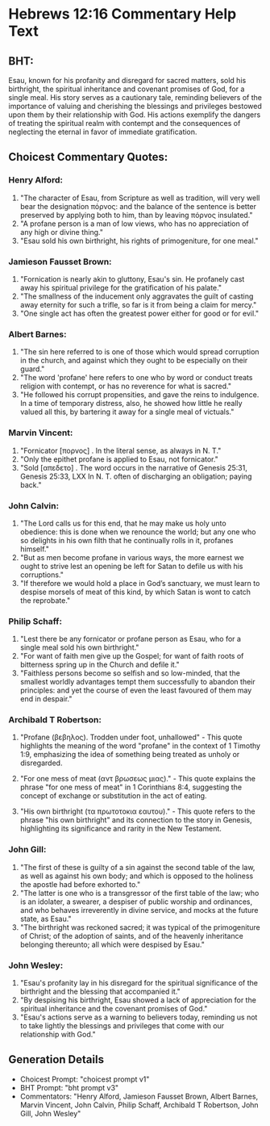 # Hebrews 12:16 Commentary Help Text

## BHT:
Esau, known for his profanity and disregard for sacred matters, sold his birthright, the spiritual inheritance and covenant promises of God, for a single meal. His story serves as a cautionary tale, reminding believers of the importance of valuing and cherishing the blessings and privileges bestowed upon them by their relationship with God. His actions exemplify the dangers of treating the spiritual realm with contempt and the consequences of neglecting the eternal in favor of immediate gratification.

## Choicest Commentary Quotes:
### Henry Alford:
1. "The character of Esau, from Scripture as well as tradition, will very well bear the designation πόρνος: and the balance of the sentence is better preserved by applying both to him, than by leaving πόρνος insulated."
2. "A profane person is a man of low views, who has no appreciation of any high or divine thing."
3. "Esau sold his own birthright, his rights of primogeniture, for one meal."

### Jamieson Fausset Brown:
1. "Fornication is nearly akin to gluttony, Esau's sin. He profanely cast away his spiritual privilege for the gratification of his palate." 
2. "The smallness of the inducement only aggravates the guilt of casting away eternity for such a trifle, so far is it from being a claim for mercy." 
3. "One single act has often the greatest power either for good or for evil."

### Albert Barnes:
1. "The sin here referred to is one of those which would spread corruption in the church, and against which they ought to be especially on their guard."
2. "The word 'profane' here refers to one who by word or conduct treats religion with contempt, or has no reverence for what is sacred."
3. "He followed his corrupt propensities, and gave the reins to indulgence. In a time of temporary distress, also, he showed how little he really valued all this, by bartering it away for a single meal of victuals."

### Marvin Vincent:
1. "Fornicator [πορνος] . In the literal sense, as always in N. T."
2. "Only the epithet profane is applied to Esau, not fornicator."
3. "Sold [απεδετο] . The word occurs in the narrative of Genesis 25:31, Genesis 25:33, LXX In N. T. often of discharging an obligation; paying back."

### John Calvin:
1. "The Lord calls us for this end, that he may make us holy unto obedience: this is done when we renounce the world; but any one who so delights in his own filth that he continually rolls in it, profanes himself."
2. "But as men become profane in various ways, the more earnest we ought to strive lest an opening be left for Satan to defile us with his corruptions."
3. "If therefore we would hold a place in God’s sanctuary, we must learn to despise morsels of meat of this kind, by which Satan is wont to catch the reprobate."

### Philip Schaff:
1. "Lest there be any fornicator or profane person as Esau, who for a single meal sold his own birthright." 
2. "For want of faith men give up the Gospel; for want of faith roots of bitterness spring up in the Church and defile it."
3. "Faithless persons become so selfish and so low-minded, that the smallest worldly advantages tempt them successfully to abandon their principles: and yet the course of even the least favoured of them may end in despair."

### Archibald T Robertson:
1. "Profane (βεβηλος). Trodden under foot, unhallowed" - This quote highlights the meaning of the word "profane" in the context of 1 Timothy 1:9, emphasizing the idea of something being treated as unholy or disregarded.

2. "For one mess of meat (αντ βρωσεως μιας)." - This quote explains the phrase "for one mess of meat" in 1 Corinthians 8:4, suggesting the concept of exchange or substitution in the act of eating.

3. "His own birthright (τα πρωτοτοκια εαυτου)." - This quote refers to the phrase "his own birthright" and its connection to the story in Genesis, highlighting its significance and rarity in the New Testament.

### John Gill:
1. "The first of these is guilty of a sin against the second table of the law, as well as against his own body; and which is opposed to the holiness the apostle had before exhorted to."
2. "The latter is one who is a transgressor of the first table of the law; who is an idolater, a swearer, a despiser of public worship and ordinances, and who behaves irreverently in divine service, and mocks at the future state, as Esau."
3. "The birthright was reckoned sacred; it was typical of the primogeniture of Christ; of the adoption of saints, and of the heavenly inheritance belonging thereunto; all which were despised by Esau."

### John Wesley:
1. "Esau's profanity lay in his disregard for the spiritual significance of the birthright and the blessing that accompanied it."
2. "By despising his birthright, Esau showed a lack of appreciation for the spiritual inheritance and the covenant promises of God."
3. "Esau's actions serve as a warning to believers today, reminding us not to take lightly the blessings and privileges that come with our relationship with God."


## Generation Details
- Choicest Prompt: "choicest prompt v1"
- BHT Prompt: "bht prompt v3"
- Commentators: "Henry Alford, Jamieson Fausset Brown, Albert Barnes, Marvin Vincent, John Calvin, Philip Schaff, Archibald T Robertson, John Gill, John Wesley"
